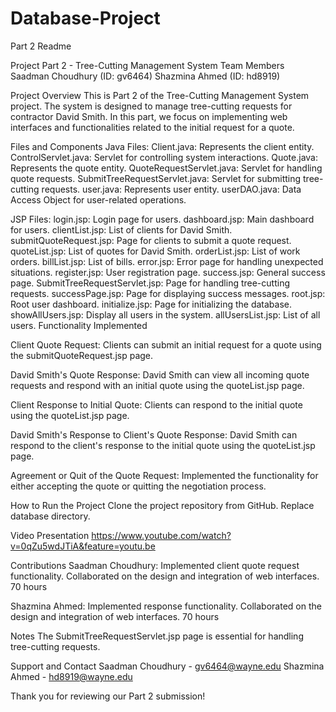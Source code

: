 # Database-Project
Part 2 Readme

Project Part 2 - Tree-Cutting Management System
Team Members
Saadman Choudhury (ID: gv6464)
Shazmina Ahmed (ID: hd8919)

Project Overview
This is Part 2 of the Tree-Cutting Management System project. The system is designed to manage tree-cutting requests for contractor David Smith. In this part, we focus on implementing web interfaces and functionalities related to the initial request for a quote.

Files and Components
Java Files:
Client.java: Represents the client entity.
ControlServlet.java: Servlet for controlling system interactions.
Quote.java: Represents the quote entity.
QuoteRequestServlet.java: Servlet for handling quote requests.
SubmitTreeRequestServlet.java: Servlet for submitting tree-cutting requests.
user.java: Represents user entity.
userDAO.java: Data Access Object for user-related operations.

JSP Files:
login.jsp: Login page for users.
dashboard.jsp: Main dashboard for users.
clientList.jsp: List of clients for David Smith.
submitQuoteRequest.jsp: Page for clients to submit a quote request.
quoteList.jsp: List of quotes for David Smith.
orderList.jsp: List of work orders.
billList.jsp: List of bills.
error.jsp: Error page for handling unexpected situations.
register.jsp: User registration page.
success.jsp: General success page.
SubmitTreeRequestServlet.jsp: Page for handling tree-cutting requests.
successPage.jsp: Page for displaying success messages.
root.jsp: Root user dashboard.
initialize.jsp: Page for initializing the database.
showAllUsers.jsp: Display all users in the system.
allUsersList.jsp: List of all users.
Functionality Implemented


Client Quote Request:
Clients can submit an initial request for a quote using the submitQuoteRequest.jsp page.

David Smith's Quote Response:
David Smith can view all incoming quote requests and respond with an initial quote using the quoteList.jsp page.

Client Response to Initial Quote:
Clients can respond to the initial quote using the quoteList.jsp page.

David Smith's Response to Client's Quote Response:
David Smith can respond to the client's response to the initial quote using the quoteList.jsp page.

Agreement or Quit of the Quote Request:
Implemented the functionality for either accepting the quote or quitting the negotiation process.

How to Run the Project
Clone the project repository from GitHub.
Replace database directory.

Video Presentation
https://www.youtube.com/watch?v=0qZu5wdJTiA&feature=youtu.be




Contributions
Saadman Choudhury:
Implemented client quote request functionality.
Collaborated on the design and integration of web interfaces.
70 hours

Shazmina Ahmed:
Implemented response functionality.
Collaborated on the design and integration of web interfaces.
70 hours

Notes
The SubmitTreeRequestServlet.jsp page is essential for handling tree-cutting requests.

Support and Contact
Saadman Choudhury - gv6464@wayne.edu
Shazmina Ahmed - hd8919@wayne.edu

Thank you for reviewing our Part 2 submission!

